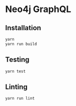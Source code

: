# Neo4j GraphQL

## Installation

```sh
yarn
yarn run build
```

## Testing

```sh
yarn test
```

## Linting

```sh
yarn run lint
```
